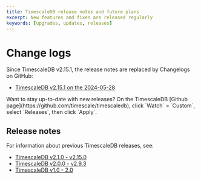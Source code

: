 ```yaml
---
title: TimescaleDB release notes and future plans
excerpt: New features and fixes are released regularly
keywords: [upgrades, updates, releases]
---
```


# Change logs

Since TimescaleDB v2.15.1, the release notes are replaced by Changelogs on GitHub:

- [TimescaleDB v2.15.1 on the 2024-05-28](https://github.com/timescale/timescaledb/releases/tag/2.15.1)

<Highlight type="note">
Want to stay up-to-date with new releases? On the TimescaleDB [Github page](https://github.com/timescale/timescaledb),
click `Watch` > `Custom`, select `Releases`, then click `Apply`.
</Highlight>

## Release notes

For information about previous TimescaleDB releases, see:

- [TimescaleDB v2.1.0 - v2.15.0][timescale210-2150]
- [TimescaleDB v2.0.0 - v2.9.3][timescale200-293]
- [TimescaleDB v1.0 - 2.0][timescale1-2]

[timescale210-2150]: /about/:currentVersion:/release-notes/release-notes-210-2150
[timescale200-293]: /about/:currentVersion:/release-notes/past-releases/
[timescale1-2]: /about/:currentVersion:/release-notes/changes-in-timescaledb-2/


